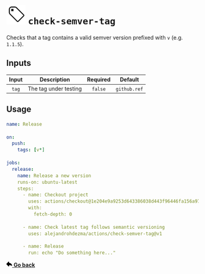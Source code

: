 # ![](../.github/icons/check-semver-tag.png) `check-semver-tag`

Checks that a tag contains a valid semver version prefixed with `v` (e.g. `1.1.5`).

## Inputs

| Input | Description | Required | Default |
| :--: | :--: | :--: | :--: |
| `tag` | The tag under testing | `false` | `github.ref` |

## Usage

```yaml
name: Release

on:
  push:
    tags: [v*]

jobs:
  release:
    name: Release a new version
    runs-on: ubuntu-latest
    steps:
      - name: Checkout project
        uses: actions/checkout@1e204e9a9253d643386038d443f96446fa156a97 # v2.3.5
        with:
          fetch-depth: 0

      - name: Check latest tag follows semantic versioning
        uses: alejandrohdezma/actions/check-semver-tag@v1

      - name: Release
        run: echo "Do something here..."
```

<a href="../README.md#available-actions"><img height=15 src="../.github/icons/go-back.svg"> <b>Go back</b></a>